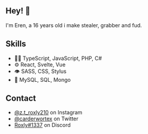<!---
<h1 align="center">
  <img src="" alt="Marton Lederer" />
</h1>
--->

## Hey! 👋
I'm Eren, a 16 years old i make stealer, grabber and fud.

## Skills
- 👨‍💻 TypeScript, JavaScript, PHP, C#
- ⚙️ React, Svelte, Vue
- 👁️ SASS, CSS, Stylus
- 💽 MySQL, SQL, Mongo

## Contact
- [@z.t_roxly210](https://www.instagram.com/z.t_roxly210/) on Instagram
- [@carderwortex](https://twitter.com/Carderwortex) on Twitter
- [Roxly#1337](./) on Discord
<!---
Erwortex/Erwortex is a ✨ special ✨ repository because its `README.md` (this file) appears on your GitHub profile.
You can click the Preview link to take a look at your changes.
--->
